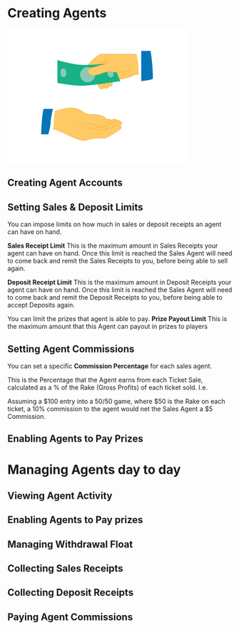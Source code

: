 <!-- TITLE: Managing Sales Agents -->
<!-- SUBTITLE: A quick summary of Agents -->

# Creating Agents
![Accepting Payment](/uploads/accepting-payment.png "Accepting Payment")

## Creating Agent Accounts
## Setting Sales & Deposit Limits


You can impose limits on how much in sales or deposit receipts an agent can have on hand. 

**Sales Receipt Limit**
This is the maximum amount in Sales Receipts your agent can have on hand. Once this limit is reached the Sales Agent will need to come back and remit the Sales Receipts to you, before being able to sell again.

**Deposit Receipt Limit**
This is the maximum amount in Deposit Receipts your agent can have on hand. Once this limit is reached the Sales Agent will need to come back and remit the Deposit Receipts to you, before being able to accept Deposits again.

You can limit the prizes that agent is able to pay.
**Prize Payout Limit**
This is the maximum amount that this Agent can payout in prizes to players


## Setting Agent Commissions
You can set  a specific **Commission Percentage** for each sales agent.

This is the Percentage that the Agent earns from each Ticket Sale, calculated as a % of the Rake (Gross Profits) of each ticket sold. I.e. 

Assuming a $100 entry into a 50/50 game, where $50 is the Rake on each ticket, a 10% commission to the agent would net the Sales Agent a $5 Commission.


## Enabling Agents to Pay Prizes

# Managing Agents day to day

## Viewing Agent Activity



## Enabling Agents to Pay prizes
## Managing Withdrawal Float
## Collecting Sales Receipts
## Collecting Deposit Receipts
## Paying Agent Commissions
